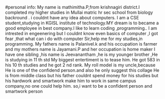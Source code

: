 #personal info:
My name is mathimitha.P,from krishnagiri district.I completed my higher studies in Mullai matric hr sec school from biology backround .
i couldnt have any idea about computers.
I am a CSE student,studying in KGISL institute of technology.MY dream is to became a good employee in best company.I like to learn coding ,programming..
I am intrested in engeenering but I couldnt know even basics of computer ,I got fear ,that what can i do with computer
Sir,help me for my studies,in programming.
My fathers name is Palanivel.k and his occupation is farmer and my mothers name is Jayamani.P and her occupation is home maker 
I have one sibling ,his name is Jeevanantham ,he is my younger brother ,He is studying in 11 th std 
My biggest entertiment is to tease him.
He got 583 in his 10 th studies and he got 2 nd rank.
My roll model is my uncle,because He is one of the confidend person.and also he only suggest this collage
He is from middle class but his father couldnt spend money for his studies but his hardwork and smartwork make him to work in same campus company,no one could help him.
so,i want to be a confident person and smartwork person
